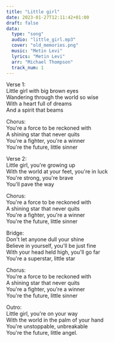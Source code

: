 ```yaml
---
title: "Little girl"
date: 2023-01-27T12:11:42+01:00
draft: false
data:
  type: "song"
  audio: "little_girl.mp3"
  cover: "old_memories.png"
  music: "Metin Levi"
  lyrics: "Metin Levi"
  arr: "Michael Thompson"
  track_num: 1
---
```


Verse 1:  
Little girl with big brown eyes  
Wandering through the world so wise  
With a heart full of dreams  
And a spirit that beams  

Chorus:  
You're a force to be reckoned with  
A shining star that never quits  
You're a fighter, you're a winner  
You're the future, little sinner  

Verse 2:  
Little girl, you're growing up  
With the world at your feet, you're in luck  
You're strong, you're brave  
You'll pave the way  

Chorus:  
You're a force to be reckoned with  
A shining star that never quits  
You're a fighter, you're a winner  
You're the future, little sinner  

Bridge:  
Don't let anyone dull your shine  
Believe in yourself, you'll be just fine  
With your head held high, you'll go far  
You're a superstar, little star  

Chorus:  
You're a force to be reckoned with  
A shining star that never quits  
You're a fighter, you're a winner  
You're the future, little sinner  

Outro:  
Little girl, you're on your way  
With the world in the palm of your hand  
You're unstoppable, unbreakable  
You're the future, little angel.  